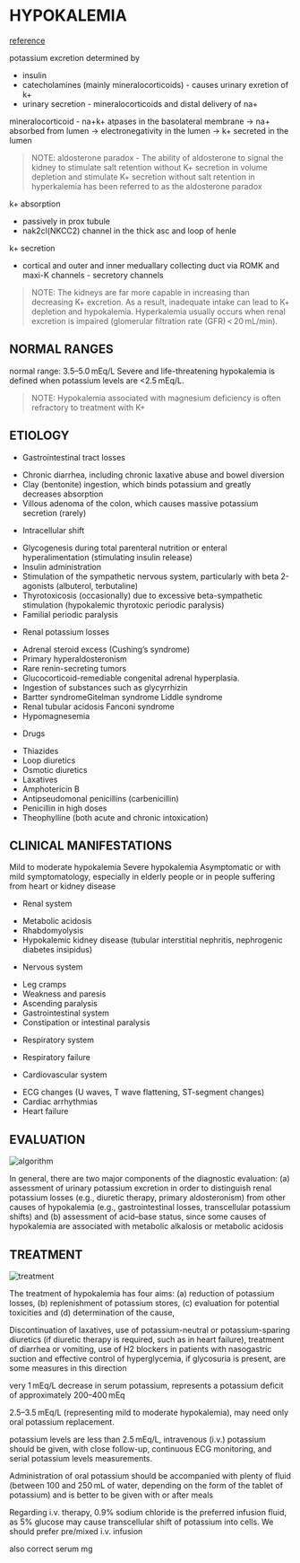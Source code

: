 # HYPOKALEMIA
[reference](https://www.ncbi.nlm.nih.gov/pmc/articles/PMC5881435/)

potassium excretion determined by
- insulin
- catecholamines (mainly mineralocorticoids) - causes urinary exretion of k+
- urinary secretion - mineralocorticoids and distal delivery of na+ 

mineralocorticoid - na+k+ atpases in the basolateral membrane -> na+ absorbed from lumen -> electronegativity in the lumen -> k+ secreted in the lumen

> NOTE: aldosterone paradox - The ability of aldosterone to signal the kidney to stimulate salt retention without K+ secretion in volume depletion and stimulate K+ secretion without salt retention in hyperkalemia has been referred to as the aldosterone paradox

k+ absorption 
- passively in prox tubule 
- nak2cl(NKCC2) channel in the thick asc and loop of henle

k+ secretion
- cortical and outer and inner meduallary collecting duct via ROMK and maxi-K channels - secretory channels  

> NOTE:  The kidneys are far more capable in increasing than decreasing K+ excretion. As a result, inadequate intake can lead to K+ depletion and hypokalemia. Hyperkalemia usually occurs when renal excretion is impaired (glomerular filtration rate (GFR) < 20 mL/min).

## NORMAL RANGES

normal range: 3.5–5.0 mEq/L
Severe and life-threatening hypokalemia is defined when potassium levels are <2.5 mEq/L.

> NOTE: Hypokalemia associated with magnesium deficiency is often refractory to treatment with K+ 

## ETIOLOGY

* Gastrointestinal tract losses	
- Chronic diarrhea, including chronic laxative abuse and bowel diversion
- Clay (bentonite) ingestion, which binds potassium and greatly decreases absorption
- Villous adenoma of the colon, which causes massive potassium secretion (rarely)

* Intracellular shift	
- Glycogenesis during total parenteral nutrition or enteral hyperalimentation (stimulating insulin release)
- Insulin administration
- Stimulation of the sympathetic nervous system, particularly with beta 2-agonists (albuterol, terbutaline)
- Thyrotoxicosis (occasionally) due to excessive beta-sympathetic stimulation (hypokalemic thyrotoxic periodic paralysis)
- Familial periodic paralysis

* Renal potassium losses	
- Adrenal steroid excess (Cushing’s syndrome)
- Primary hyperaldosteronism
- Rare renin-secreting tumors
- Glucocorticoid-remediable congenital adrenal hyperplasia.
- Ingestion of substances such as glycyrrhizin
- Bartter syndromeGitelman syndrome Liddle syndrome
- Renal tubular acidosis Fanconi syndrome
- Hypomagnesemia

* Drugs	
- Thiazides
- Loop diuretics
- Osmotic diuretics
- Laxatives
- Amphotericin B
- Antipseudomonal penicillins (carbenicillin)
- Penicillin in high doses
- Theophylline (both acute and chronic intoxication)

## CLINICAL MANIFESTATIONS

Mild to moderate hypokalemia Severe hypokalemia	Asymptomatic or with mild symptomatology, especially in elderly people or in people suffering from heart or kidney disease
* Renal system
- Metabolic acidosis
- Rhabdomyolysis
- Hypokalemic kidney disease (tubular interstitial nephritis, nephrogenic diabetes insipidus)
* Nervous system
- Leg cramps
- Weakness and paresis
- Ascending paralysis
- Gastrointestinal system
- Constipation or intestinal paralysis
* Respiratory system
- Respiratory failure
* Cardiovascular system
- ECG changes (U waves, T wave flattening, ST-segment changes)
- Cardiac arrhythmias
- Heart failure

## EVALUATION

![algorithm](./algorithm.png)

In general, there are two major components of the diagnostic evaluation: (a) assessment of urinary potassium excretion in order to distinguish renal potassium losses (e.g., diuretic therapy, primary aldosteronism) from other causes of hypokalemia (e.g., gastrointestinal losses, transcellular potassium shifts) and (b) assessment of acid–base status, since some causes of hypokalemia are associated with metabolic alkalosis or metabolic acidosis

## TREATMENT

![treatment](./treatment.png)

The treatment of hypokalemia has four aims: (a) reduction of potassium losses, (b) replenishment of potassium stores, (c) evaluation for potential toxicities and (d) determination of the cause,

Discontinuation of laxatives, use of potassium-neutral or potassium-sparing diuretics (if diuretic therapy is required, such as in heart failure), treatment of diarrhea or vomiting, use of H2 blockers in patients with nasogastric suction and effective control of hyperglycemia, if glycosuria is present, are some measures in this direction

very 1 mEq/L decrease in serum potassium, represents a potassium deficit of approximately 200–400 mEq

2.5–3.5 mEq/L (representing mild to moderate hypokalemia), may need only oral potassium replacement.

potassium levels are less than 2.5 mEq/L, intravenous (i.v.) potassium should be given, with close follow-up, continuous ECG monitoring, and serial potassium levels measurements. 

Administration of oral potassium should be accompanied with plenty of fluid (between 100 and 250 mL of water, depending on the form of the tablet of potassium) and is better to be given with or after meals 

Regarding i.v. therapy, 0.9% sodium chloride is the preferred infusion fluid, as 5% glucose may cause transcellular shift of potassium into cells. We should prefer pre/mixed i.v. infusion

also correct serum mg
